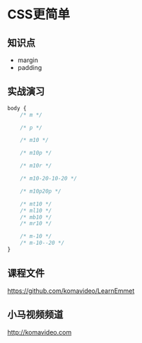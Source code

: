 CSS更简单
=========

## 知识点

* margin
* padding

## 实战演习

~~~css
body {
    /* m */

    /* p */

    /* m10 */

    /* m10p */

    /* m10r */

    /* m10-20-10-20 */

    /* m10p20p */

    /* mt10 */
    /* ml10 */
    /* mb10 */
    /* mr10 */

    /* m-10 */
    /* m-10--20 */
}
~~~

## 课程文件

https://github.com/komavideo/LearnEmmet

## 小马视频频道

http://komavideo.com

